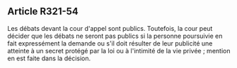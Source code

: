 Article R321-54
----
Les débats devant la cour d'appel sont publics. Toutefois, la cour peut décider
que les débats ne seront pas publics si la personne poursuivie en fait
expressément la demande ou s'il doit résulter de leur publicité une atteinte à
un secret protégé par la loi ou à l'intimité de la vie privée ; mention en est
faite dans la décision.
